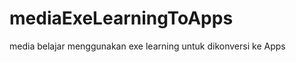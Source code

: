 mediaExeLearningToApps
======================

media belajar menggunakan exe learning untuk dikonversi ke Apps
